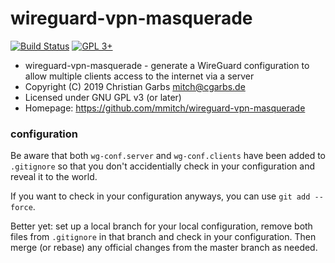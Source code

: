 wireguard-vpn-masquerade
========================

[![Build Status](https://travis-ci.org/mmitch/wireguard-vpn-masquerade.svg?branch=master)](https://travis-ci.org/mmitch/wireguard-vpn-masquerade)
[![GPL 3+](https://img.shields.io/badge/license-GPL%203%2B-blue.svg)](http://www.gnu.org/licenses/gpl-3.0-standalone.html)

* wireguard-vpn-masquerade - generate a WireGuard configuration to allow multiple clients access to the internet via a server
* Copyright (C) 2019  Christian Garbs <mitch@cgarbs.de>
* Licensed under GNU GPL v3 (or later)
* Homepage: https://github.com/mmitch/wireguard-vpn-masquerade

### configuration

Be aware that both `wg-conf.server` and `wg-conf.clients` have been
added to `.gitignore` so that you don't accidentially check in your
configuration and reveal it to the world.

If you want to check in your configuration anyways, you can use `git add --force`.

Better yet: set up a local branch for your local configuration, remove
both files from `.gitignore` in that branch and check in your
configuration.  Then merge (or rebase) any official changes from the
master branch as needed.
